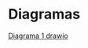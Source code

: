 # **Diagramas**
[Diagrama 1 drawio](https://github.com/user-attachments/assets/a348e2cd-8e8f-48b1-bcfa-df4673089a3e)
